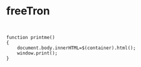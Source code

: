 # freeTron
```


function printme()
{
    document.body.innerHTML=$(container).html();
    window.print();
}


```
